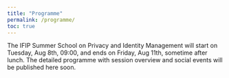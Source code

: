 ```yaml
---
title: "Programme"
permalink: /programme/
toc: true
---
```


The IFIP Summer School on Privacy and Identity Management will start on Tuesday, Aug 8th, 09:00, and ends on Friday, Aug 11th, sometime after lunch. The detailed programme with session overview and social events will be published here soon.
